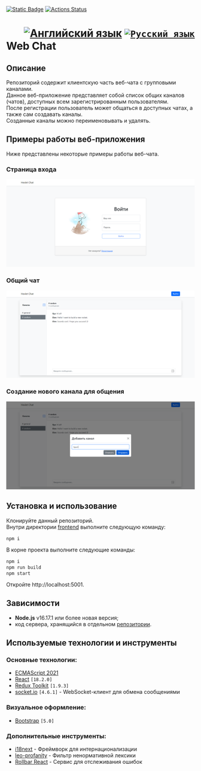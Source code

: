 [![Static Badge](https://img.shields.io/badge/node-%3E%3D16.17.1-brightgreen)](https://nodejs.org/en)
[![Actions Status](https://github.com/Frit027/frontend-project-12/workflows/hexlet-check/badge.svg)](https://github.com/Frit027/frontend-project-12/actions)

<h1>
    <div align="right">
        <a href="README.md"><img src="https://cdn.jsdelivr.net/gh/lipis/flag-icons/flags/4x3/us.svg" width="32" alt="Английский язык" title="Английский язык"/></a>
        <code><a href="#"><img src="https://cdn.jsdelivr.net/gh/lipis/flag-icons/flags/4x3/ru.svg" width="32" alt="Русский язык" title="Русский язык"/></a></code>
    </div>
    Web Chat
</h1>

## Описание
Репозиторий содержит клиентскую часть веб-чата с групповыми каналами.  
Данное веб-приложение представляет собой список общих каналов (чатов), доступных всем зарегистрированным пользователям.  
После регистрации пользователь может общаться в доступных чатах, а также сам создавать каналы.  
Созданные каналы можно переименовывать и удалять.

## Примеры работы веб-приложения
Ниже представлены некоторые примеры работы веб-чата.
### Страница входа
![Login page](assets/login.png "Login page")
### Общий чат
![Chat page](assets/chat.png "Chat page")
### Создание нового канала для общения
![New channel modal](assets/new-channel.png "New channel modal")

## Установка и использование
Клонируйте данный репозиторий.  
Внутри директории [frontend](frontend) выполните следующую команду:
```shell
npm i
```
В корне проекта выполните следующие команды:
```shell
npm i
npm run build
npm start
```
Откройте http://localhost:5001.

## Зависимости
- **Node.js** v16.17.1 или более новая версия;
- код сервера, хранящийся в отдельном [репозитории](https://github.com/hexlet-components/project-js-chat-backend).

## Используемые технологии и инструменты
### Основные технологии:
- [ECMAScript 2021](https://www.w3schools.com/js/js_2021.asp)
- [React](https://react.dev) `[18.2.0]`
- [Redux Toolkit](https://redux-toolkit.js.org) `[1.9.3]`
- [socket.io](https://socket.io) `[4.6.1]` - WebSocket-клиент для обмена сообщениями
### Визуальное оформление:
- [Bootstrap](https://getbootstrap.com) `[5.0]`
### Дополнительные инструменты:
- [i18next](https://www.i18next.com) - Фреймворк для интернационализации
- [leo-profanity](https://github.com/jojoee/leo-profanity) - Фильтр ненормативной лексики
- [Rollbar React](https://docs.rollbar.com/docs/react) - Сервис для отслеживания ошибок
